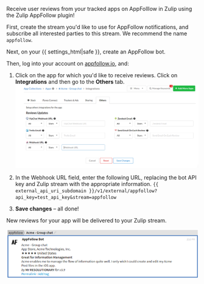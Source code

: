Receive user reviews from your tracked apps on AppFolllow in Zulip
using the Zulip AppFollow plugin!

First, create the stream you'd like to use for AppFollow notifications, and
subscribe all interested parties to this stream. We recommend the
name `appfollow`.

Next, on your {{ settings_html|safe }}, create an AppFollow bot.

Then, log into your account on [appfollow.io](http://appfollow.io), and:

1. Click on the app for which you'd like to receive reviews.
   Click on **Integrations** and then go to the **Others** tab.
   ![](/static/images/integrations/appfollow/001.png)

2. In the Webhook URL field, enter the following URL, replacing the bot API key
   and Zulip stream with the appropriate information.
   `{{ external_api_uri_subdomain }}/v1/external/appfollow?api_key=test_api_key&stream=appfollow`

3. **Save changes** – all done!

New reviews for your app will be delivered to your Zulip stream.

![](/static/images/integrations/appfollow/002.png)
